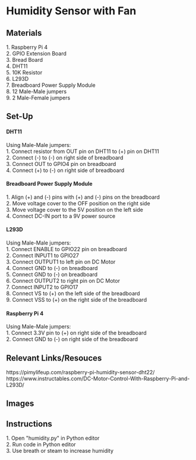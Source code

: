 # Humidity Sensor with Fan
<h2> Materials </h2>
1. Raspberry Pi 4 <br>
2. GPIO Extension Board <br>
3. Bread Board <br>
4. DHT11 <br>
5. 10K Resistor <br>
6. L293D <br>
7. Breadboard Power Supply Module <br>
8. 12 Male-Male jumpers <br>
9. 2 Male-Female jumpers <br>

<h2>Set-Up</h2>
<h4>DHT11</h4>
Using Male-Male jumpers: <br>
1. Connect resistor from OUT pin on DHT11 to (+) pin on DHT11 <br>
2. Connect (-) to (-) on right side of breadboard <br>
3. Connect OUT to GPIO4 pin on breadboard <br>
4. Connect (+) to (-) on right side of breadboard <br>

<h4>Breadboard Power Supply Module</h4>
1. Align (+) and (-) pins with (+) and (-) pins on the breadboard <br>
2. Move voltage cover to the OFF position on the right side <br> 
3. Move voltage cover to the 5V position on the left side <br>
4. Connect DC-IN port to a 9V power source <br>

<h4>L293D</h4>
Using Male-Male jumpers: <br>
1. Connect ENABLE to GPIO22 pin on breadboard <br>
2. Connect INPUT1 to GPIO27 <br>
3. Connect OUTPUT1 to left pin on DC Motor <br>
4. Connect GND to (-) on breadboard <br>
5. Connect GND to (-) on breadboard <br>
6. Connect OUTPUT2 to right pin on DC Motor <br>
7. Connect INPUT2 to GPIO17 <br>
8. Connect VS to (+) on the left side of the breadboard <br>
9. Connect VSS to (+) on the right side of the breadboard <br>

<h4>Raspberry Pi 4</h4>
Using Male-Male jumpers: <br>
1. Connect 3.3V pin to (+) on right side of the breadboard <br>
2. Connect GND to (-) on right side of the breadboard <br>

<h2>Relevant Links/Resouces</h2>
https://pimylifeup.com/raspberry-pi-humidity-sensor-dht22/ <br>
https://www.instructables.com/DC-Motor-Control-With-Raspberry-Pi-and-L293D/ <br>

<h2>Images</h2>


<h2>Instructions</h2>
1. Open "humidity.py" in Python editor <br>
2. Run code in Python editor <br>
3. Use breath or steam to increase humidity <br>
